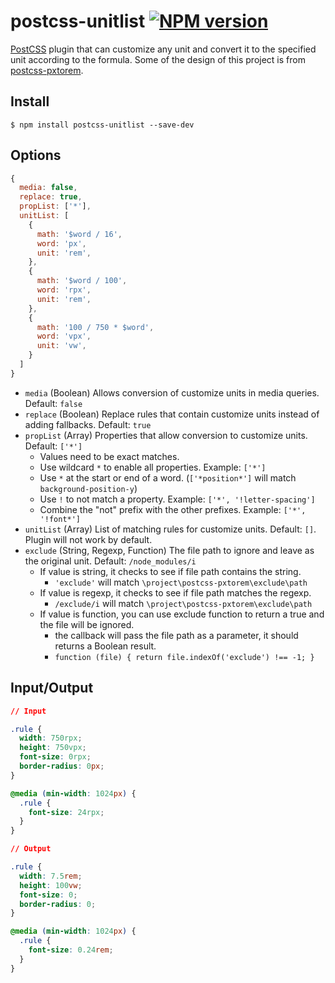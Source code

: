 # postcss-unitlist [![NPM version](https://badge.fury.io/js/postcss-unitlist.svg)](http://badge.fury.io/js/postcss-unitlist)

[PostCSS] plugin that can customize any unit and convert it to the specified unit according to the formula. Some of the design of this project is from [postcss-pxtorem].

[PostCSS]: https://github.com/postcss/postcss

[postcss-pxtorem]: https://github.com/cuth/postcss-pxtorem

## Install

```shell
$ npm install postcss-unitlist --save-dev
```

## Options

```js
{
  media: false,
  replace: true,
  propList: ['*'],
  unitList: [
    {
      math: '$word / 16',
      word: 'px',
      unit: 'rem',
    },
    {
      math: '$word / 100',
      word: 'rpx',
      unit: 'rem',
    },
    {
      math: '100 / 750 * $word',
      word: 'vpx',
      unit: 'vw',
    }
  ]
}
```

- `media` (Boolean) Allows conversion of customize units in media queries. Default: `false`
- `replace` (Boolean) Replace rules that contain customize units instead of adding fallbacks. Default: `true`
- `propList` (Array) Properties that allow conversion to customize units. Default: `['*']`
  - Values need to be exact matches.
  - Use wildcard `*` to enable all properties. Example: `['*']`
  - Use `*` at the start or end of a word. (`['*position*']` will match `background-position-y`)
  - Use `!` to not match a property. Example: `['*', '!letter-spacing']`
  - Combine the "not" prefix with the other prefixes. Example: `['*', '!font*']`
- `unitList` (Array) List of matching rules for customize units. Default: `[]`. Plugin will not work by default.
- `exclude` (String, Regexp, Function) The file path to ignore and leave as the original unit. Default: `/node_modules/i`
    - If value is string, it checks to see if file path contains the string.
        - `'exclude'` will match `\project\postcss-pxtorem\exclude\path`
    - If value is regexp, it checks to see if file path matches the regexp.
        - `/exclude/i` will match `\project\postcss-pxtorem\exclude\path`
    - If value is function, you can use exclude function to return a true and the file will be ignored.
        - the callback will pass the file path as  a parameter, it should returns a Boolean result.
        - `function (file) { return file.indexOf('exclude') !== -1; }`

## Input/Output

```css
// Input

.rule {
  width: 750rpx;
  height: 750vpx;
  font-size: 0rpx;
  border-radius: 0px;
}

@media (min-width: 1024px) { 
  .rule {
    font-size: 24rpx;
  } 
}

// Output

.rule {
  width: 7.5rem;
  height: 100vw;
  font-size: 0;
  border-radius: 0;
}

@media (min-width: 1024px) { 
  .rule {
    font-size: 0.24rem;
  } 
}
```
